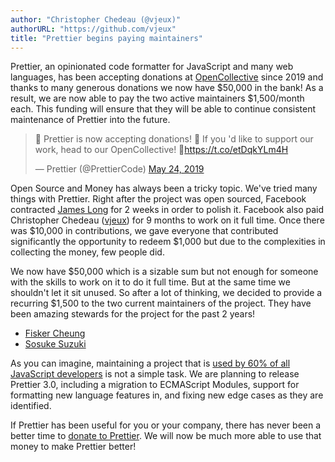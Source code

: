 ```yaml
---
author: "Christopher Chedeau (@vjeux)"
authorURL: "https://github.com/vjeux"
title: "Prettier begins paying maintainers"
---
```


Prettier, an opinionated code formatter for JavaScript and many web languages, has been accepting donations at [OpenCollective](https://opencollective.com/prettier) since 2019 and thanks to many generous donations we now have \$50,000 in the bank! As a result, we are now able to pay the two active maintainers \$1,500/month each. This funding will ensure that they will be able to continue consistent maintenance of Prettier into the future.

<!-- truncate -->

<blockquote class="twitter-tweet"><p lang="en" dir="ltr">📣 Prettier is now accepting donations! 🎉 If you &#39;d like to support our work, head to our OpenCollective! 🙏<a href="https://t.co/etDqkYLm4H">https://t.co/etDqkYLm4H</a></p>&mdash; Prettier (@PrettierCode) <a href="https://twitter.com/PrettierCode/status/1132012865416781824?ref_src=twsrc%5Etfw">May 24, 2019</a></blockquote> <script async src="https://platform.twitter.com/widgets.js" charset="utf-8"></script>

Open Source and Money has always been a tricky topic. We've tried many things with Prettier. Right after the project was open sourced, Facebook contracted [James Long](https://twitter.com/jlongster) for 2 weeks in order to polish it. Facebook also paid Christopher Chedeau ([vjeux](https://twitter.com/Vjeux)) for 9 months to work on it full time. Once there was \$10,000 in contributions, we gave everyone that contributed significantly the opportunity to redeem \$1,000 but due to the complexities in collecting the money, few people did.

We now have \$50,000 which is a sizable sum but not enough for someone with the skills to work on it to do it full time. But at the same time we shouldn't let it sit unused. So after a lot of thinking, we decided to provide a recurring \$1,500 to the two current maintainers of the project. They have been amazing stewards for the project for the past 2 years!

- [Fisker Cheung](https://github.com/fisker)
- [Sosuke Suzuki](https://github.com/sosukesuzuki)

As you can imagine, maintaining a project that is [used by 60% of all JavaScript developers](https://twitter.com/vjeux/status/1349383134010200068) is not a simple task. We are planning to release Prettier 3.0, including a migration to ECMAScript Modules, support for formatting new language features in, and fixing new edge cases as they are identified.

If Prettier has been useful for you or your company, there has never been a better time to [donate to Prettier](https://opencollective.com/prettier). We will now be much more able to use that money to make Prettier better!
